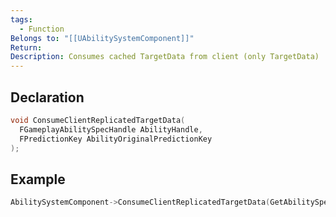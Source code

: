 ```yaml
---
tags:
  - Function
Belongs to: "[[UAbilitySystemComponent]]"
Return: 
Description: Consumes cached TargetData from client (only TargetData)
---
```


## Declaration

```cpp
void ConsumeClientReplicatedTargetData(
  FGameplayAbilitySpecHandle AbilityHandle, 
  FPredictionKey AbilityOriginalPredictionKey
);
```

## Example

```cpp
AbilitySystemComponent->ConsumeClientReplicatedTargetData(GetAbilitySpecHandle(), GetActivationPredictionKey());
```